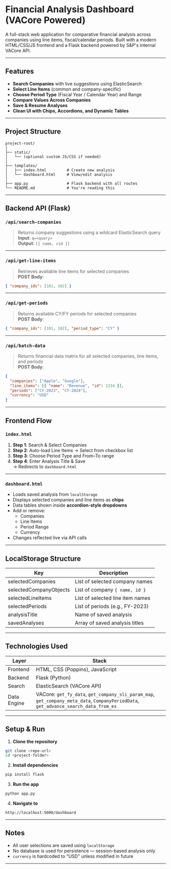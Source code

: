 #  Financial Analysis Dashboard (VACore Powered)

A full-stack web application for comparative financial analysis across companies using line items, fiscal/calendar periods. Built with a modern HTML/CSS/JS frontend and a Flask backend powered by S&P's internal VACore API.

---

##  Features

- **Search Companies** with live suggestions using ElasticSearch
- **Select Line Items** (common and company-specific)
- **Choose Period Type** (Fiscal Year / Calendar Year) and Range
- **Compare Values Across Companies**
- **Save & Resume Analyses**
- **Clean UI with Chips, Accordions, and Dynamic Tables**

---

##  Project Structure
```
project-root/
│
├── static/
│   └── (optional custom JS/CSS if needed)
│
├── templates/
│   ├── index.html         # Create new analysis
│   └── dashboard.html     # View/edit analysis
│
├── app.py                 # Flask backend with all routes
└── README.md              # You're reading this
```

---

##  Backend API (Flask)

### `/api/search-companies`
> Returns company suggestions using a wildcard ElasticSearch query  
**Input**: `q=<query>`  
**Output**: `[{ name, cid }]`

---

### `/api/get-line-items`
> Retrieves available line items for selected companies  
**POST Body**:
```json
{ "company_ids": [101, 102] }
```

---

### `/api/get-periods`
> Returns available CY/FY periods for selected companies  
**POST Body**:
```json
{ "company_ids": [101, 102], "period_type": "CY" }
```

---

### `/api/batch-data`
> Returns financial data matrix for all selected companies, line items, and periods  
**POST Body**:
```json
{
  "companies": ["Apple", "Google"],
  "line_items": [{ "name": "Revenue", "id": 1234 }],
  "periods": ["CY-2023", "CY-2024"],
  "currency": "USD"
}
```

---

##  Frontend Flow

### `index.html`

1. **Step 1**: Search & Select Companies  
2. **Step 2**: Auto-load Line Items → Select from checkbox list  
3. **Step 3**: Choose Period Type and From–To range  
4. **Step 4**: Enter Analysis Title & Save  
→ Redirects to `dashboard.html`

---

### `dashboard.html`

- Loads saved analysis from `localStorage`
- Displays selected companies and line items as **chips**
- Data tables shown inside **accordion-style dropdowns**
- Add or remove:
  - Companies
  - Line Items
  - Period Range
  - Currency
- Changes reflected live via API calls

---


##  LocalStorage Structure

| Key                  | Description                          |
|----------------------|--------------------------------------|
| selectedCompanies    | List of selected company names       |
| selectedCompanyObjects | List of company `{ name, id }`     |
| selectedLineItems    | List of selected line item names     |
| selectedPeriods      | List of periods (e.g., FY-2023)      |
| analysisTitle        | Name of saved analysis               |
| savedAnalyses        | Array of saved analysis titles       |



-----



## Technologies Used

| Layer       | Stack                           |
|-------------|---------------------------------|
| Frontend    | HTML, CSS (Poppins), JavaScript |
| Backend     | Flask (Python)                  |
| Search      | ElasticSearch (VACore API)      |
| Data Engine | VACore: `get_fy_data`, `get_company_sli_param_map`, `get_company_meta_data`, `CompanyPeriodData`, `get_advance_search_data_from_es` |

---

## Setup & Run

1. **Clone the repository**
```bash
git clone <repo-url>
cd <project-folder>
```

2. **Install dependencies**
```bash
pip install flask
```

3. **Run the app**
```bash
python app.py
```

4. **Navigate to**
```
http://localhost:5000/dashboard
```

---

## Notes

- All user selections are saved using `localStorage`
- No database is used for persistence — session-based analysis only
- `currency` is hardcoded to "USD" unless modified in future

---


